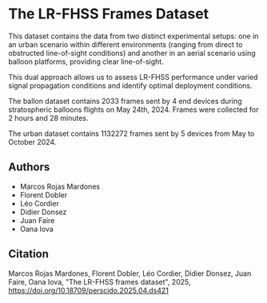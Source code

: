 # The LR-FHSS Frames Dataset

This dataset contains the data from two distinct experimental setups: one in an urban scenario within different environments (ranging from direct to obstructed line-of-sight conditions) and another in an aerial scenario using balloon platforms, providing clear line-of-sight. 

This dual approach allows us to assess LR-FHSS performance under varied signal propagation conditions and identify optimal deployment conditions.

The ballon dataset contains 2033 frames sent by 4 end devices during stratospheric balloons flights on May 24th, 2024. Frames were collected for 2 hours and 28 minutes.

The urban dataset contains  1132272 frames sent by 5 devices from May to October 2024. 


## Authors

- Marcos Rojas Mardones 
- Florent Dobler
- Léo Cordier
- Didier Donsez
- Juan Faire
- Oana Iova 

## Citation

Marcos Rojas Mardones, Florent Dobler, Léo Cordier, Didier Donsez, Juan Faire, Oana Iova, "The LR-FHSS frames dataset", 2025, https://doi.org/10.18709/perscido.2025.04.ds421
